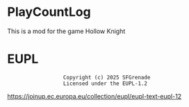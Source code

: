 # PlayCountLog

This is a mod for the game Hollow Knight

# EUPL
                      Copyright (c) 2025 SFGrenade
                      Licensed under the EUPL-1.2
https://joinup.ec.europa.eu/collection/eupl/eupl-text-eupl-12
